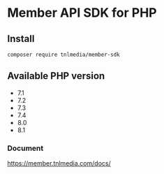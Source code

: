 # Member API SDK for PHP

## Install

```shell
composer require tnlmedia/member-sdk
```

## Available PHP version

* 7.1
* 7.2
* 7.3
* 7.4
* 8.0
* 8.1

### Document

https://member.tnlmedia.com/docs/
